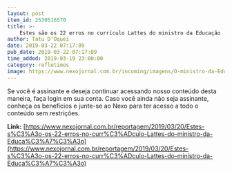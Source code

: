 ```yaml
---
layout: post
item_id: 2530516570
title: >-
    Estes são os 22 erros no currículo Lattes do ministro da Educação
author: Tatu D'Oquei
date: 2019-03-22 07:17:09
pub_date: 2019-03-22 07:17:09
time_added: 2019-03-19 23:00:00
category: refletimos
image: https://www.nexojornal.com.br/incoming/imagens/O-ministro-da-Educa%C3%A7%C3%A3o-Ricardo-V%C3%A9lez-Rodr%C3%ADguez/ALTERNATES/LANDSCAPE_720/O%20ministro%20da%20Educa%C3%A7%C3%A3o,%20Ricardo%20V%C3%A9lez%20Rodr%C3%ADguez
---
```


Se você é assinante e deseja continuar acessando nosso conteúdo desta maneira, faça login em sua conta. Caso você ainda não seja assinante, conheça os benefícios e junte-se ao Nexo para ter acesso a todo o conteúdo sem restrições.

**Link:** [https://www.nexojornal.com.br/reportagem/2019/03/20/Estes-s%C3%A3o-os-22-erros-no-curr%C3%ADculo-Lattes-do-ministro-da-Educa%C3%A7%C3%A3o](https://www.nexojornal.com.br/reportagem/2019/03/20/Estes-s%C3%A3o-os-22-erros-no-curr%C3%ADculo-Lattes-do-ministro-da-Educa%C3%A7%C3%A3o)

